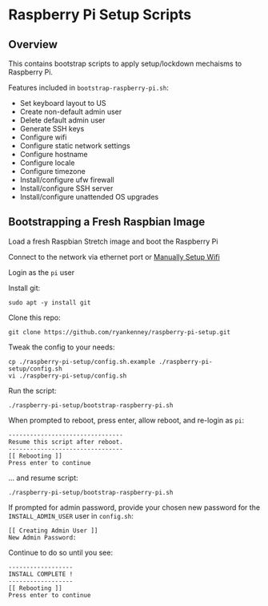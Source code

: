 Raspberry Pi Setup Scripts
================

Overview
----------------

This contains bootstrap scripts to apply setup/lockdown mechaisms to Raspberry Pi.

Features included in `bootstrap-raspberry-pi.sh`:

* Set keyboard layout to US
* Create non-default admin user
* Delete default admin user
* Generate SSH keys
* Configure wifi
* Configure static network settings
* Configure hostname
* Configure locale
* Configure timezone
* Install/configure ufw firewall
* Install/configure SSH server
* Install/configure unattended OS upgrades


Bootstrapping a Fresh Raspbian Image
----------------

Load a fresh Raspbian Stretch image and boot the Raspberry Pi

Connect to the network via ethernet port or [Manually Setup Wifi](Manually-Setup-Wifi.md)

Login as the `pi` user

Install git:

	sudo apt -y install git

Clone this repo:

	git clone https://github.com/ryankenney/raspberry-pi-setup.git

Tweak the config to your needs:

	cp ./raspberry-pi-setup/config.sh.example ./raspberry-pi-setup/config.sh
	vi ./raspberry-pi-setup/config.sh

Run the script:

	./raspberry-pi-setup/bootstrap-raspberry-pi.sh

When prompted to reboot, press enter, allow reboot, and re-login as `pi`:

	--------------------------------
	Resume this script after reboot.
	--------------------------------
	[[ Rebooting ]]
	Press enter to continue

... and resume script:

	./raspberry-pi-setup/bootstrap-raspberry-pi.sh

If prompted for admin password, provide your chosen new password
for the `INSTALL_ADMIN_USER` user in `config.sh`:

	[[ Creating Admin User ]]
	New Admin Password: 


Continue to do so until you see:

	------------------
	INSTALL COMPLETE !
	------------------
	[[ Rebooting ]]
	Press enter to continue

